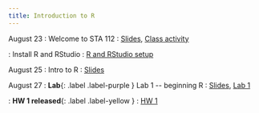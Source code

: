```yaml
---
title: Introduction to R
---
```


August 23
: Welcome to STA 112
  : [Slides](#), [Class activity](../../class_activities/ca_lecture1.html)

: Install R and RStudio 
  : [R and RStudio setup](#)

August 25
: Intro to R
  : [Slides](#)

August 27
: **Lab**{: .label .label-purple } Lab 1 -- beginning R
  : [Slides](#), [Lab 1](#)

: **HW 1 released**{: .label .label-yellow }
  : [HW 1](#)

